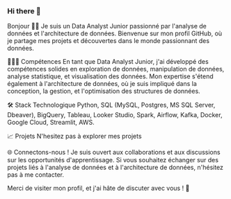### Hi there 👋

<!--
**GregoireK/GregoireK** is a ✨ _special_ ✨ repository because its `README.md` (this file) appears on your GitHub profile.

Here are some ideas to get you started:

- 🔭 I’m currently working on ...
- 🌱 I’m currently learning ...
- 👯 I’m looking to collaborate on ...
- 🤔 I’m looking for help with ...
- 💬 Ask me about ...
- 📫 How to reach me: ...
- 😄 Pronouns: ...
- ⚡ Fun fact: ...
-->


Bonjour 👋🏽
Je suis un Data Analyst Junior passionné par l'analyse de données et l'architecture de données. Bienvenue sur mon profil GitHub, où je partage mes projets et découvertes dans le monde passionnant des données.

👨🏽‍💻 Compétences
En tant que Data Analyst Junior, j'ai développé des compétences solides en exploration de données, manipulation de données, analyse statistique, et visualisation des données. Mon expertise s'étend également à l'architecture de données, où je suis impliqué dans la conception, la gestion, et l'optimisation des structures de données.

🛠️ Stack Technologique
Python, SQL (MySQL, Postgres, MS SQL Server, Dbeaver), BigQuery, Tableau, Looker Studio, Spark, Airflow, Kafka, Docker, Google Cloud, Streamlit, AWS.

📈 Projets
N'hesitez pas à explorer mes projets

🌐 Connectons-nous !
Je suis ouvert aux collaborations et aux discussions sur les opportunités d'apprentissage. Si vous souhaitez échanger sur des projets liés à l'analyse de données et à l'architecture de données, n'hésitez pas à me contacter.

Merci de visiter mon profil, et j'ai hâte de discuter avec vous ! 🚀


